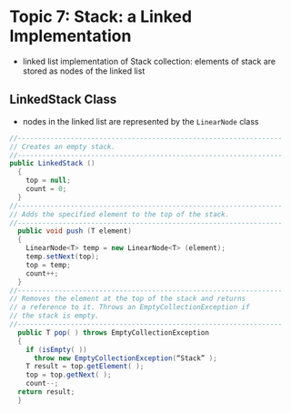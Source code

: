 # Topic 7: Stack: a Linked Implementation
* linked list implementation of Stack collection: elements of stack are stored as nodes of the linked list

## LinkedStack Class
* nodes in the linked list are represented by the ```LinearNode``` class
```java
//-----------------------------------------------------------------
// Creates an empty stack.
//-----------------------------------------------------------------
public LinkedStack ()
  {
    top = null;
    count = 0;
  }
//-----------------------------------------------------------------
// Adds the specified element to the top of the stack.
//-----------------------------------------------------------------
  public void push (T element)
  {
    LinearNode<T> temp = new LinearNode<T> (element);
    temp.setNext(top);
    top = temp;
    count++;
  }
//-----------------------------------------------------------------
// Removes the element at the top of the stack and returns
// a reference to it. Throws an EmptyCollectionException if
// the stack is empty.
//-----------------------------------------------------------------
  public T pop( ) throws EmptyCollectionException
  {
    if (isEmpty( ))
      throw new EmptyCollectionException(“Stack” );
    T result = top.getElement( );
    top = top.getNext( );
    count--;
  return result;
  }
```
